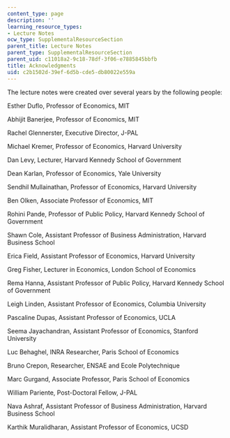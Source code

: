 ```yaml
---
content_type: page
description: ''
learning_resource_types:
- Lecture Notes
ocw_type: SupplementalResourceSection
parent_title: Lecture Notes
parent_type: SupplementalResourceSection
parent_uid: c11018a2-9c18-78df-3f06-e7885845bbfb
title: Acknowledgments
uid: c2b1502d-39ef-6d5b-cde5-db80022e559a
---
```


The lecture notes were created over several years by the following people:

Esther Duflo, Professor of Economics, MIT

Abhijit Banerjee, Professor of Economics, MIT

Rachel Glennerster, Executive Director, J-PAL

Michael Kremer, Professor of Economics, Harvard University

Dan Levy, Lecturer, Harvard Kennedy School of Government

Dean Karlan, Professor of Economics, Yale University

Sendhil Mullainathan, Professor of Economics, Harvard University

Ben Olken, Associate Professor of Economics, MIT

Rohini Pande, Professor of Public Policy, Harvard Kennedy School of Government

Shawn Cole, Assistant Professor of Business Administration, Harvard Business School

Erica Field, Assistant Professor of Economics, Harvard University

Greg Fisher, Lecturer in Economics, London School of Economics

Rema Hanna, Assistant Professor of Public Policy, Harvard Kennedy School of Government

Leigh Linden, Assistant Professor of Economics, Columbia University

Pascaline Dupas, Assistant Professor of Economics, UCLA

Seema Jayachandran, Assistant Professor of Economics, Stanford University

Luc Behaghel, INRA Researcher, Paris School of Economics

Bruno Crepon, Researcher, ENSAE and Ecole Polytechnique

Marc Gurgand, Associate Professor, Paris School of Economics

William Pariente, Post-Doctoral Fellow, J-PAL

Nava Ashraf, Assistant Professor of Business Administration, Harvard Business School

Karthik Muralidharan, Assistant Professor of Economics, UCSD